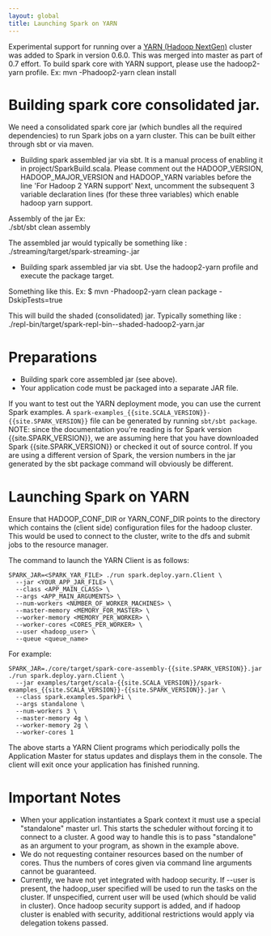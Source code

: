 ```yaml
---
layout: global
title: Launching Spark on YARN
---
```


Experimental support for running over a [YARN (Hadoop
NextGen)](http://hadoop.apache.org/docs/r2.0.2-alpha/hadoop-yarn/hadoop-yarn-site/YARN.html)
cluster was added to Spark in version 0.6.0.  This was merged into master as part of 0.7 effort.
To build spark core with YARN support, please use the hadoop2-yarn profile.
Ex:  mvn -Phadoop2-yarn clean install

# Building spark core consolidated jar.

We need a consolidated spark core jar (which bundles all the required dependencies) to run Spark jobs on a yarn cluster.
This can be built either through sbt or via maven.

- Building spark assembled jar via sbt.
It is a manual process of enabling it in project/SparkBuild.scala.
Please comment out the
  HADOOP_VERSION, HADOOP_MAJOR_VERSION and HADOOP_YARN
variables before the line 'For Hadoop 2 YARN support'
Next, uncomment the subsequent 3 variable declaration lines (for these three variables) which enable hadoop yarn support.

Assembly of the jar Ex:  
./sbt/sbt clean assembly

The assembled jar would typically be something like :
./streaming/target/spark-streaming-<VERSION>.jar


- Building spark assembled jar via sbt.
Use the hadoop2-yarn profile and execute the package target.

Something like this. Ex:
$ mvn -Phadoop2-yarn clean package -DskipTests=true


This will build the shaded (consolidated) jar. Typically something like :
./repl-bin/target/spark-repl-bin-<VERSION>-shaded-hadoop2-yarn.jar


# Preparations

- Building spark core assembled jar (see above).
- Your application code must be packaged into a separate JAR file.

If you want to test out the YARN deployment mode, you can use the current Spark examples. A `spark-examples_{{site.SCALA_VERSION}}-{{site.SPARK_VERSION}}` file can be generated by running `sbt/sbt package`. NOTE: since the documentation you're reading is for Spark version {{site.SPARK_VERSION}}, we are assuming here that you have downloaded Spark {{site.SPARK_VERSION}} or checked it out of source control. If you are using a different version of Spark, the version numbers in the jar generated by the sbt package command will obviously be different.

# Launching Spark on YARN

Ensure that HADOOP_CONF_DIR or YARN_CONF_DIR points to the directory which contains the (client side) configuration files for the hadoop cluster.
This would be used to connect to the cluster, write to the dfs and submit jobs to the resource manager.

The command to launch the YARN Client is as follows:

    SPARK_JAR=<SPARK_YAR_FILE> ./run spark.deploy.yarn.Client \
      --jar <YOUR_APP_JAR_FILE> \
      --class <APP_MAIN_CLASS> \
      --args <APP_MAIN_ARGUMENTS> \
      --num-workers <NUMBER_OF_WORKER_MACHINES> \
      --master-memory <MEMORY_FOR_MASTER> \
      --worker-memory <MEMORY_PER_WORKER> \
      --worker-cores <CORES_PER_WORKER> \
      --user <hadoop_user> \
      --queue <queue_name>

For example:

    SPARK_JAR=./core/target/spark-core-assembly-{{site.SPARK_VERSION}}.jar ./run spark.deploy.yarn.Client \
      --jar examples/target/scala-{{site.SCALA_VERSION}}/spark-examples_{{site.SCALA_VERSION}}-{{site.SPARK_VERSION}}.jar \
      --class spark.examples.SparkPi \
      --args standalone \
      --num-workers 3 \
      --master-memory 4g \
      --worker-memory 2g \
      --worker-cores 1

The above starts a YARN Client programs which periodically polls the Application Master for status updates and displays them in the console. The client will exit once your application has finished running.

# Important Notes

- When your application instantiates a Spark context it must use a special "standalone" master url. This starts the scheduler without forcing it to connect to a cluster. A good way to handle this is to pass "standalone" as an argument to your program, as shown in the example above.
- We do not requesting container resources based on the number of cores. Thus the numbers of cores given via command line arguments cannot be guaranteed.
- Currently, we have not yet integrated with hadoop security. If --user is present, the hadoop_user specified will be used to run the tasks on the cluster. If unspecified, current user will be used (which should be valid in cluster).
  Once hadoop security support is added, and if hadoop cluster is enabled with security, additional restrictions would apply via delegation tokens passed.
